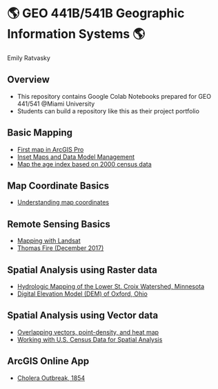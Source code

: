 # :earth_americas: GEO 441B/541B Geographic Information Systems :earth_americas:

Emily Ratvasky

## Overview
- This repository contains Google Colab Notebooks prepared for GEO 441/541 @Miami University
- Students can build a repository like this as their project portfolio

## Basic Mapping
- [First map in ArcGIS Pro](https://github.com/EmilyRatvasky/gis-project-portfolio-geo541b/blob/main/mapping-basics/First%20Map%20in%20ArcGIS%20Pro.ipynb)
- [Inset Maps and Data Model Management](https://github.com/EmilyRatvasky/gis-project-portfolio-geo541b/blob/main/mapping-basics/Inset%20Maps%20and%20Data%20Model%20Management.ipynb)
- [Map the age index based on 2000 census data](https://github.com/EmilyRatvasky/gis-project-portfolio-geo541b/blob/main/mapping-basics/Using%20Queries%20and%20Table-Joins.ipynb)

## Map Coordinate Basics
- [Understanding map coordinates](https://github.com/EmilyRatvasky/gis-project-portfolio-geo541b/blob/main/map-coordinate-basics/Understanding%20coordinate%20systems.ipynb)

## Remote Sensing Basics
- [Mapping with Landsat](https://github.com/EmilyRatvasky/gis-project-portfolio-geo541b/blob/main/landsat-basics/Mapping%20with%20Landsat.ipynb)
- [Thomas Fire (December 2017)](https://github.com/EmilyRatvasky/gis-project-portfolio-geo541b/blob/main/landsat-basics/Mapping%20the%20Thomas%20Fire_Dec2017.ipynb)

## Spatial Analysis using Raster data
- [Hydrologic Mapping of the Lower St. Croix Watershed, Minnesota](https://github.com/EmilyRatvasky/gis-project-portfolio-geo541b/blob/main/spatial-analysis-raster/DEM%20and%20Hydrology%20data.ipynb)
- [Digital Elevation Model (DEM) of Oxford, Ohio](https://github.com/EmilyRatvasky/gis-project-portfolio-geo541b/blob/main/spatial-analysis-raster/DEM%20of%20Oxford%20Ohio.ipynb)

## Spatial Analysis using Vector data
- [Overlapping vectors, point-density, and heat map](https://github.com/EmilyRatvasky/gis-project-portfolio-geo541b/blob/main/spatial-analysis-vector/Practicing%20spatial%20analysis%20of%20vector%20data.ipynb)
- [Working with U.S. Census Data for Spatial Analysis](https://github.com/EmilyRatvasky/gis-project-portfolio-geo541b/blob/main/spatial-analysis-vector/Spatial%20analysis%20of%20US%20Census%20data.ipynb)

## ArcGIS Online App
- [Cholera Outbreak, 1854](https://miamioh.maps.arcgis.com/apps/instant/sidebar/index.html?appid=4e3a62b67bbd4778a3c44c7969b710a1)
